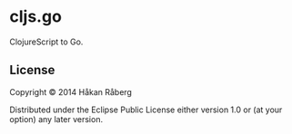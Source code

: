 # cljs.go

ClojureScript to Go.

## License

Copyright © 2014 Håkan Råberg

Distributed under the Eclipse Public License either version 1.0 or (at
your option) any later version.
